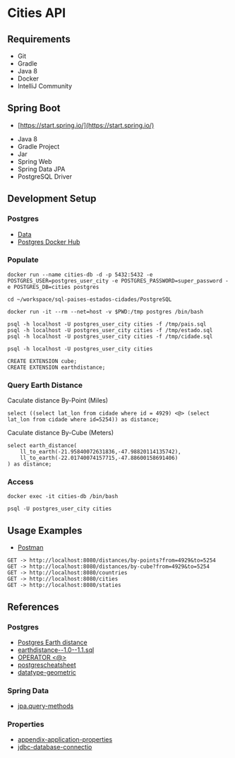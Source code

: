 # Cities API

## Requirements

* Git
* Gradle
* Java 8
* Docker
* IntelliJ Community

## Spring Boot

* [https://start.spring.io/](https://start.spring.io/)

+ Java 8
+ Gradle Project
+ Jar
+ Spring Web
+ Spring Data JPA
+ PostgreSQL Driver

## Development Setup

### Postgres

* [Data](https://github.com/chinnonsantos/sql-paises-estados-cidades/tree/master/PostgreSQL)
* [Postgres Docker Hub](https://hub.docker.com/_/postgres)

### Populate

```shell script
docker run --name cities-db -d -p 5432:5432 -e POSTGRES_USER=postgres_user_city -e POSTGRES_PASSWORD=super_password -e POSTGRES_DB=cities postgres

cd ~/workspace/sql-paises-estados-cidades/PostgreSQL

docker run -it --rm --net=host -v $PWD:/tmp postgres /bin/bash

psql -h localhost -U postgres_user_city cities -f /tmp/pais.sql
psql -h localhost -U postgres_user_city cities -f /tmp/estado.sql
psql -h localhost -U postgres_user_city cities -f /tmp/cidade.sql

psql -h localhost -U postgres_user_city cities

CREATE EXTENSION cube; 
CREATE EXTENSION earthdistance;
```

### Query Earth Distance

Caculate distance By-Point (Miles)
```roomsql
select ((select lat_lon from cidade where id = 4929) <@> (select lat_lon from cidade where id=5254)) as distance;
```

Caculate distance By-Cube (Meters)
```roomsql
select earth_distance(
    ll_to_earth(-21.95840072631836,-47.98820114135742), 
    ll_to_earth(-22.01740074157715,-47.88600158691406)
) as distance;
```

### Access

```shell script
docker exec -it cities-db /bin/bash

psql -U postgres_user_city cities
```

## Usage Examples

* [Postman](https://www.postman.com/)

```roomsql
GET -> http://localhost:8080/distances/by-points?from=4929&to=5254
GET -> http://localhost:8080/distances/by-cube?from=4929&to=5254
GET -> http://localhost:8080/countries
GET -> http://localhost:8080/cities
GET -> http://localhost:8080/staties
```

## References

### Postgres

* [Postgres Earth distance](https://www.postgresql.org/docs/current/earthdistance.html)
* [earthdistance--1.0--1.1.sql](https://github.com/postgres/postgres/blob/master/contrib/earthdistance/earthdistance--1.0--1.1.sql)
* [OPERATOR <@>](https://github.com/postgres/postgres/blob/master/contrib/earthdistance/earthdistance--1.1.sql)
* [postgrescheatsheet](https://postgrescheatsheet.com/#/tables)
* [datatype-geometric](https://www.postgresql.org/docs/current/datatype-geometric.html)

### Spring Data

* [jpa.query-methods](https://docs.spring.io/spring-data/jpa/docs/current/reference/html/#jpa.query-methods)

### Properties

* [appendix-application-properties](https://docs.spring.io/spring-boot/docs/current/reference/html/appendix-application-properties.html)
* [jdbc-database-connectio](https://www.codejava.net/java-se/jdbc/jdbc-database-connection-url-for-common-databases)




